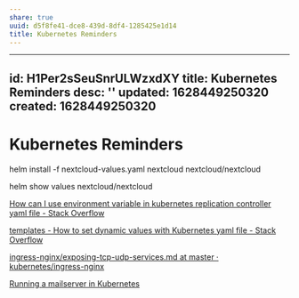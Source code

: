 ```yaml
---
share: true
uuid: d5f8fe41-dce8-439d-8df4-1285425e1d14
title: Kubernetes Reminders
---
```

---
id: H1Per2sSeuSnrULWzxdXY
title: Kubernetes Reminders
desc: ''
updated: 1628449250320
created: 1628449250320
---
# Kubernetes Reminders
helm install -f nextcloud-values.yaml nextcloud nextcloud/nextcloud

helm show values nextcloud/nextcloud

[How can I use environment variable in kubernetes replication controller yaml file - Stack Overflow](https://stackoverflow.com/questions/36504161/how-can-i-use-environment-variable-in-kubernetes-replication-controller-yaml-fil)

[templates - How to set dynamic values with Kubernetes yaml file - Stack Overflow](https://stackoverflow.com/questions/48296082/how-to-set-dynamic-values-with-kubernetes-yaml-file)

[ingress-nginx/exposing-tcp-udp-services.md at master · kubernetes/ingress-nginx](https://github.com/kubernetes/ingress-nginx/blob/master/docs/user-guide/exposing-tcp-udp-services.md)

[Running a mailserver in Kubernetes](https://kruyt.org/running-a-mailserver-in-kubernetes/)